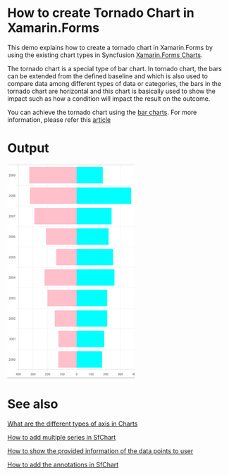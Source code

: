 # How to create Tornado Chart in Xamarin.Forms
This demo explains how to create a tornado chart in Xamarin.Forms by using the existing chart types in Syncfusion [Xamarin.Forms Charts](https://help.syncfusion.com/xamarin/charts/getting-started). 

The tornado chart is a special type of bar chart. In tornado chart, the bars can be extended from the defined baseline and which is also used to compare data among different types of data or categories, the bars in the tornado chart are horizontal and this chart is basically used to show the impact such as how a condition will impact the result on the outcome.

You can achieve the tornado chart using the [bar charts](https://help.syncfusion.com/xamarin/charts/charttypes#bar-chart). For more information, please refer this [article](https://www.syncfusion.com/kb/11341/?utm_medium=listing&utm_source=github-examples)

# Output
 
![](xamarin.forms-tornado-chart.png)


# See also

[What are the different types of axis in Charts](https://help.syncfusion.com/xamarin/charts/axis)

[How to add multiple series in SfChart](https://help.syncfusion.com/xamarin/charts/chartseries#multiple-series)

[How to show the provided information of the data points to user](https://help.syncfusion.com/xamarin/charts/datamarker)

[How to add the annotations in SfChart](https://help.syncfusion.com/xamarin/charts/chartannotation)



